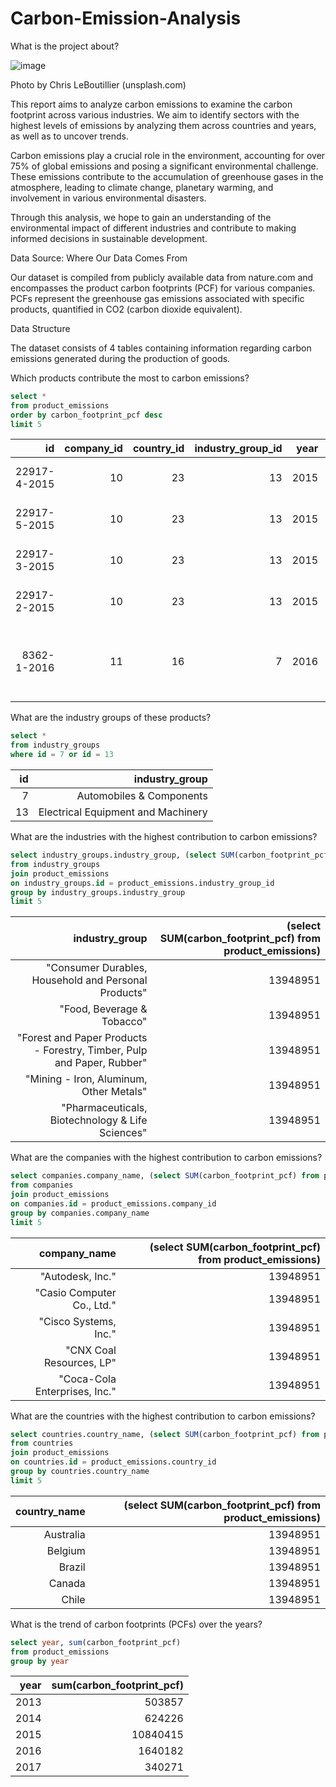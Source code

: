 # Carbon-Emission-Analysis

What is the project about?

![image](https://cdn.prod.website-files.com/63d2626cedcc41357cddabdf/664b69922ce036842dd8a5d0_chris-leboutillier-TUJud0AWAPI-unsplash-p-800.webp)

Photo by Chris LeBoutillier (unsplash.com)

This report aims to analyze carbon emissions to examine the carbon footprint across various industries. We aim to identify sectors with the highest levels of emissions by analyzing them across countries and years, as well as to uncover trends.

Carbon emissions play a crucial role in the environment, accounting for over 75% of global emissions and posing a significant environmental challenge. These emissions contribute to the accumulation of greenhouse gases in the atmosphere, leading to climate change, planetary warming, and involvement in various environmental disasters.

Through this analysis, we hope to gain an understanding of the environmental impact of different industries and contribute to making informed decisions in sustainable development.

Data Source: Where Our Data Comes From

Our dataset is compiled from publicly available data from nature.com and encompasses the product carbon footprints (PCF) for various companies. PCFs represent the greenhouse gas emissions associated with specific products, quantified in CO2 (carbon dioxide equivalent).

Data Structure

The dataset consists of 4 tables containing information regarding carbon emissions generated during the production of goods.

Which products contribute the most to carbon emissions?

```sql
select * 
from product_emissions
order by carbon_footprint_pcf desc
limit 5
```

id           | company_id | country_id | industry_group_id | year | product_name                                                       | weight_kg | carbon_footprint_pcf | upstream_percent_total_pcf                       | operations_percent_total_pcf                     | downstream_percent_total_pcf                     | 
| -----------: | ---------: | ---------: | ----------------: | ---: | -----------------------------------------------------------------: | --------: | -------------------: | -----------------------------------------------: | -----------------------------------------------: | -----------------------------------------------: | 
| 22917-4-2015 | 10         | 23         | 13                | 2015 | Wind Turbine G128 5 Megawats                                       | 600000    | 3718044              | N/a (product with insufficient stage-level data) | N/a (product with insufficient stage-level data) | N/a (product with insufficient stage-level data) | 
| 22917-5-2015 | 10         | 23         | 13                | 2015 | Wind Turbine G132 5 Megawats                                       | 600000    | 3276187              | N/a (product with insufficient stage-level data) | N/a (product with insufficient stage-level data) | N/a (product with insufficient stage-level data) | 
| 22917-3-2015 | 10         | 23         | 13                | 2015 | Wind Turbine G114 2 Megawats                                       | 400000    | 1532608              | N/a (product with insufficient stage-level data) | N/a (product with insufficient stage-level data) | N/a (product with insufficient stage-level data) | 
| 22917-2-2015 | 10         | 23         | 13                | 2015 | Wind Turbine G90 2 Megawats                                        | 361000    | 1251625              | N/a (product with insufficient stage-level data) | N/a (product with insufficient stage-level data) | N/a (product with insufficient stage-level data) | 
| 8362-1-2016  | 11         | 16         | 7                 | 2016 | Land Cruiser Prado. FJ Cruiser. Dyna trucks. Toyoace.IMV def unit. | 2272.33   | 191687               | 2.90                                             | 0.25                                             | 96.85                                            | 


What are the industry groups of these products?

```sql
select * 
from industry_groups
where id = 7 or id = 13
```

| id | industry_group                     | 
| -: | ---------------------------------: | 
| 7  | Automobiles & Components           | 
| 13 | Electrical Equipment and Machinery | 

What are the industries with the highest contribution to carbon emissions?

```sql
select industry_groups.industry_group, (select SUM(carbon_footprint_pcf) from product_emissions)
from industry_groups
join product_emissions
on industry_groups.id = product_emissions.industry_group_id
group by industry_groups.industry_group
limit 5
```

| industry_group                                                         | (select SUM(carbon_footprint_pcf) from product_emissions) | 
| ---------------------------------------------------------------------: | --------------------------------------------------------: | 
| "Consumer Durables, Household and Personal Products"                   | 13948951                                                  | 
| "Food, Beverage & Tobacco"                                             | 13948951                                                  | 
| "Forest and Paper Products - Forestry, Timber, Pulp and Paper, Rubber" | 13948951                                                  | 
| "Mining - Iron, Aluminum, Other Metals"                                | 13948951                                                  | 
| "Pharmaceuticals, Biotechnology & Life Sciences"                       | 13948951                                                  | 

What are the companies with the highest contribution to carbon emissions?

```sql
select companies.company_name, (select SUM(carbon_footprint_pcf) from product_emissions)
from companies
join product_emissions
on companies.id = product_emissions.company_id
group by companies.company_name
limit 5
```

| company_name                  | (select SUM(carbon_footprint_pcf) from product_emissions) | 
| ----------------------------: | --------------------------------------------------------: | 
| "Autodesk, Inc."              | 13948951                                                  | 
| "Casio Computer Co., Ltd."    | 13948951                                                  | 
| "Cisco Systems, Inc."         | 13948951                                                  | 
| "CNX Coal Resources, LP"      | 13948951                                                  | 
| "Coca-Cola Enterprises, Inc." | 13948951                                                  | 

What are the countries with the highest contribution to carbon emissions?

```sql
select countries.country_name, (select SUM(carbon_footprint_pcf) from product_emissions)
from countries
join product_emissions
on countries.id = product_emissions.country_id
group by countries.country_name
limit 5
```

| country_name | (select SUM(carbon_footprint_pcf) from product_emissions) | 
| -----------: | --------------------------------------------------------: | 
| Australia    | 13948951                                                  | 
| Belgium      | 13948951                                                  | 
| Brazil       | 13948951                                                  | 
| Canada       | 13948951                                                  | 
| Chile        | 13948951                                                  | 

What is the trend of carbon footprints (PCFs) over the years?
 ```sql
select year, sum(carbon_footprint_pcf)
from product_emissions
group by year
```

| year | sum(carbon_footprint_pcf) | 
| ---: | ------------------------: | 
| 2013 | 503857                    | 
| 2014 | 624226                    | 
| 2015 | 10840415                  | 
| 2016 | 1640182                   | 
| 2017 | 340271                    | 

